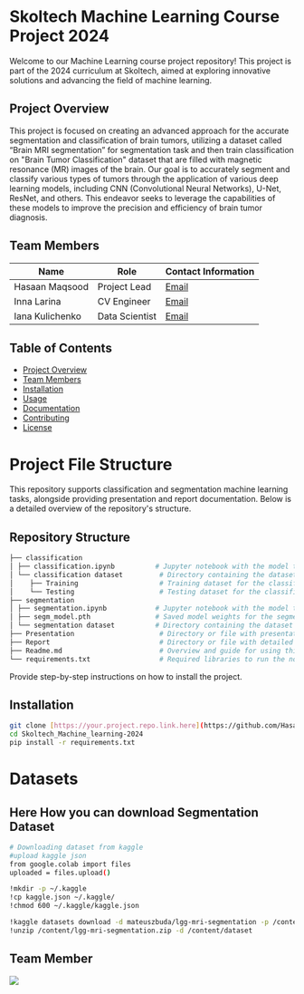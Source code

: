 # Skoltech Machine Learning Course Project 2024

Welcome to our Machine Learning course project repository! This project is part of the 2024 curriculum at Skoltech, aimed at exploring innovative solutions and advancing the field of machine learning.

## Project Overview

This project is focused on creating an advanced approach for the accurate segmentation and classification of brain tumors, utilizing a dataset called “Brain MRI segmentation” for segmentation task and then train classification on  "Brain Tumor Classification" dataset that are filled with magnetic resonance (MR) images of the brain. Our goal is to accurately segment and classify various types of tumors through the application of various deep learning models, including CNN (Convolutional Neural Networks), U-Net, ResNet, and others. This endeavor seeks to leverage the capabilities of these models to improve the precision and efficiency of brain tumor diagnosis.

## Team Members

| Name              | Role                | Contact Information |
|-------------------|---------------------|---------------------|
| Hasaan Maqsood    | Project Lead        | [Email](Hasaan.Maqsood@skoltech.ru) |
| Inna Larina       | CV Engineer         | [Email](inna.larina@skoltech.ru) |
| Iana Kulichenko   | Data Scientist      | [Email](Iana.Kulichenko@skoltech.ru) |

## Table of Contents

- [Project Overview](#project-overview)
- [Team Members](#team-members)
- [Installation](#installation)
- [Usage](#usage)
- [Documentation](#documentation)
- [Contributing](#Team-Member)
- [License](#license)


# Project File Structure

This repository supports classification and segmentation machine learning tasks, alongside providing presentation and report documentation. Below is a detailed overview of the repository's structure.

## Repository Structure

```bash
├── classification
│ ├── classification.ipynb          # Jupyter notebook with the model training code for classification.
│ └── classification dataset         # Directory containing the dataset for classification tasks.
│    ├── Training                    # Training dataset for the classification model.
│    └── Testing                     # Testing dataset for the classification model.
├── segmentation
│ ├── segmentation.ipynb            # Jupyter notebook with the model training code for segmentation.
│ ├── segm_model.pth                # Saved model weights for the segmentation model.
│ └── segmentation dataset          # Directory containing the dataset for segmentation tasks.
├── Presentation                     # Directory or file with presentation materials.
├── Report                           # Directory or file with detailed project report.
├── Readme.md                        # Overview and guide for using this repository.
└── requirements.txt                 # Required libraries to run the notebooks.

```
Provide step-by-step instructions on how to install the project.
## Installation

```bash
git clone [https://your.project.repo.link.here](https://github.com/Hasaanmaqsood/Skoltech_Machine_learning-2024.git)
cd Skoltech_Machine_learning-2024
pip install -r requirements.txt

```
# Datasets 
## Here How you can download Segmentation Dataset
```bash
# Downloading dataset from kaggle
#upload kaggle json
from google.colab import files
uploaded = files.upload()

!mkdir -p ~/.kaggle
!cp kaggle.json ~/.kaggle/
!chmod 600 ~/.kaggle/kaggle.json

!kaggle datasets download -d mateuszbuda/lgg-mri-segmentation -p /content
!unzip /content/lgg-mri-segmentation.zip -d /content/dataset
```
## Team Member

<a href="https://github.com/Hasaanmaqsood/Skoltech_Machine_learning-2024/graphs/contributors">
  <img src="https://contrib.rocks/image?repo=Hasaanmaqsood/Skoltech_Machine_learning-2024"/>
</a>







